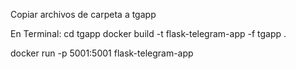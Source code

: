 Copiar archivos de carpeta a tgapp

En Terminal:
    cd tgapp
    docker build -t flask-telegram-app -f tgapp .

docker run -p 5001:5001 flask-telegram-app
